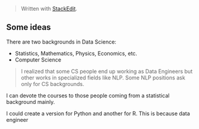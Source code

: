 


> Written with [StackEdit](https://stackedit.io/).

## Some ideas

There are two backgrounds in Data Science:

- Statistics, Mathematics, Physics, Economics, etc.
- Computer Science

> I realized that some CS people end up working as Data Engineers but other works in specialized fields like NLP. Some NLP positions ask only for CS backgrounds. 

I can devote the courses to those people coming from a statistical background mainly.

I could create a version for Python and another for R. This is because data engineer 
<!--stackedit_data:
eyJoaXN0b3J5IjpbMTE5Nzg3MDk3NiwxNDU4ODEwMjYsLTM2OD
I4OTAyOF19
-->